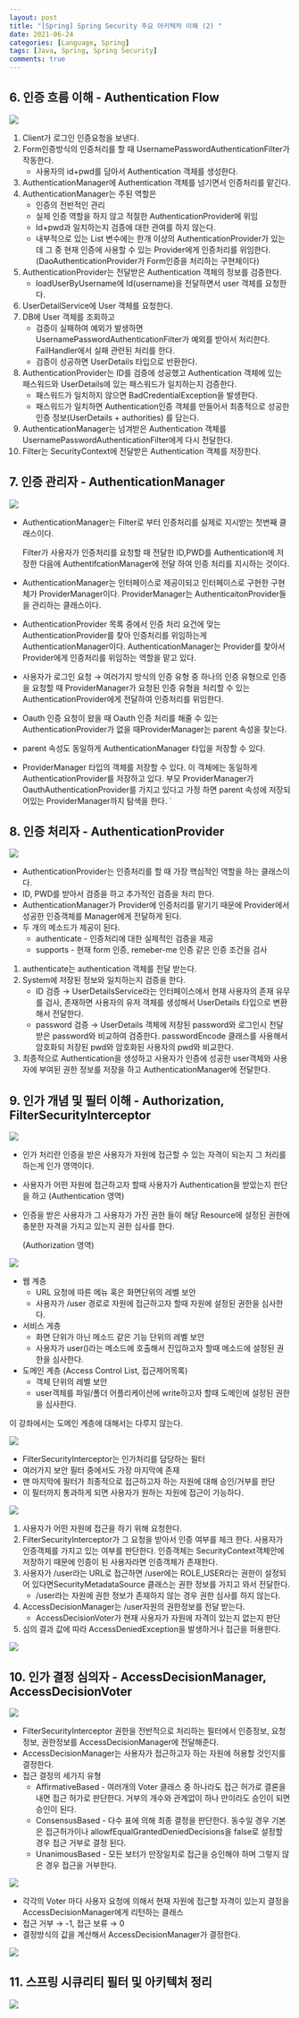 ```yaml
---
layout: post
title: "[Spring] Spring Security 주요 아키텍처 이해 (2) "
date: 2021-06-24
categories: [Language, Spring]
tags: [Java, Spring, Spring Security]
comments: true
---
```

## 6. 인증 흐름 이해 - Authentication Flow

<img src ="https://eunmik.github.io/bonita.github.io/assets/img/2021/0624/img1.JPG" />


1. Client가 로그인 인증요청을 보낸다. 
2. Form인증방식의 인증처리를 할 때 UsernamePasswordAuthenticationFilter가 작동한다. 
    - 사용자의 id+pwd를 담아서 Authentication 객체를 생성한다.
3. AuthenticationManager에 Authentication 객체를 넘기면서 인증처리를 맡긴다. 
4. AuthenticationManager는 주된 역할은 
    - 인증의 전반적인 관리
    - 실제 인증 역할을 하지 않고 적절한 AuthenticationProvider에 위임
    - Id+pwd과 일치하는지 검증에 대한 관여를 하지 않는다.
    - 내부적으로 있는 List 변수에는 한개 이상의 AuthenticationProvider가 있는데 그 중 현재 인증에 사용할 수 있는 Provider에게 인증처리를 위임한다. (DaoAuthenticationProvider가 Form인증을 처리하는 구현체이다)
5. AuthenticationProvider는 전달받은 Authentication 객체의 정보를 검증한다. 
    - loadUserByUsername에 Id(username)을 전달하면서 user 객체를 요청한다.
6. UserDetailService에 User 객체를 요청한다. 
7. DB에 User 객체를 조회하고 
    - 검증이 실패하여 예외가 발생하면 UsernamePasswordAuthenticationFilter가 예외를 받아서 처리한다. FailHandler에서 실패 관련된 처리를 한다.
    - 검증이 성공하면 UserDetails 타입으로 반환한다.
8. AuthenticationProvider는 ID를 검증에 성공했고 Authentication 객체에 있는 패스워드와 UserDetails에 있는 패스워드가 일치하는지 검증한다. 
    - 패스워드가 일치하지 않으면 BadCredentialException을 발생한다.
    - 패스워드가 일치하면 Authentication인증 객체를 만들어서 최종적으로 성공한 인증 정보(UserDetails + authorities) 를 담는다.
9. AuthenticationManager는 넘겨받은 Authentication 객체를 UsernamePasswordAuthenticationFilter에게 다시 전달한다. 
10. Filter는 SecurityContext에 전달받은 Authentication 객체를 저장한다. 

## 7. 인증 관리자 - AuthenticationManager

<img src ="https://eunmik.github.io/bonita.github.io/assets/img/2021/0624/img2.JPG" />

- AuthenticationManager는 Filter로 부터 인증처리를 실제로 지시받는 첫번째 클래스이다.

    Filter가 사용자가 인증처리를 요청할 때 전달한 ID,PWD를 Authentication에 저장한 다음에 AuthentifcationManager에 전달 하여 인증 처리를 지시하는 것이다. 

- AuthenticationManager는 인터페이스로 제공이되고 인터페이스로 구현한 구현체가 ProviderManager이다.  ProviderManager는 AuthenticaitonProvider들을 관리하는 클래스이다.
- AuthenticationProvider 목록 중에서 인증 처리 요건에 맞는 AuthenticationProvider를 찾아 인증처리를 위임하는게 AuthenticationManager이다. AuthenticationManager는 Provider를 찾아서 Provider에게 인증처리를 위임하는 역할을 맡고 있다.
- 사용자가 로그인 요청 → 여러가지 방식의 인증 유형 중 하나의 인증 유형으로 인증을 요청할 때 ProviderManager가 요청된 인증 유형을 처리할 수 있는 AuthenticationProvider에게 전달하여 인증처리를 위임한다.
- Oauth 인증 요청이 왔을 때 Oauth 인증 처리를 해줄 수 있는 AuthenticationProvider가 없을 때ProviderManager는 parent 속성을 찾는다.
- parent 속성도 동일하게 AuthenticationManager 타입을 저장할 수 있다.
- ProviderManager 타입의 객체를 저장할 수 있다. 이 객체에는 동일하게 AuthenticationProvider를 저장하고 있다. 부모 ProviderManager가 OauthAuthenticationProvider를 가지고 있다고 가정 하면 parent 속성에 저장되어있는 ProviderManager까지 탐색을 한다. `

## 8. 인증 처리자 - AuthenticationProvider

<img src ="https://eunmik.github.io/bonita.github.io/assets/img/2021/0624/img3.JPG" />

- AuthenticationProvider는 인증처리를 할 때 가장 핵심적인 역할을 하는 클래스이다.
- ID, PWD를 받아서 검증을 하고 추가적인 검증을 처리 한다.
- AuthenticationManager가 Provider에 인증처리를 맡기기 때문에 Provider에서 성공한 인증객체를 Manager에게 전달하게 된다.
- 두 개의 메소드가 제공이 된다.
    - authenticate - 인증처리에 대한 실제적인 검증을 제공
    - supports  - 현재 form 인증, remeber-me 인증 같은 인증 조건을 검사
1. authenticate는 authentication 객체를 전달 받는다. 
2. System에 저장된 정보와 일치하는지 검증을 한다. 
    - ID 검증 → UserDetailsService라는 인터페이스에서 현재 사용자의 존재 유무를 검사, 존재하면 사용자의 유저 객체를 생성해서 UserDetails 타입으로 변환해서 전달한다.
    - password 검증 → UserDetails 객체에 저장된 password와 로그인시 전달 받은 password와 비교하여 검증한다. passwordEncode 클래스를 사용해서 암호화되 저장된 pwd와 암호화된 사용자의 pwd와 비교한다.
3. 최종적으로 Authentication을 생성하고 사용자가 인증에 성공한 user객체와 사용자에 부여된 권한 정보를 저장을 하고 AuthenticationManager에 전달한다. 

### 

## 9. 인가 개념 및 필터 이해 - Authorization, FilterSecurityInterceptor

<img src ="https://eunmik.github.io/bonita.github.io/assets/img/2021/0624/img4.JPG" />

- 인가 처리란 인증을 받은 사용자가 자원에 접근할 수 있는 자격이 되는지 그 처리를 하는게 인가 영역이다.
- 사용자가 어떤 자원에 접근하고자 할때 사용자가 Authentication을 받았는지 판단을 하고 (Authentication 영역)
- 인증을 받은 사용자가 그 사용자가 가진 권한 들이 해당 Resource에 설정된 권한에 충분한 자격을 가지고 있는지 권한 심사를 한다.

    (Authorization 영역) 

<img src ="https://eunmik.github.io/bonita.github.io/assets/img/2021/0624/img5.JPG" />

- 웹 계층
    - URL 요청에 따른 메뉴 혹은 화면단위의 레벨 보안
    - 사용자가 /user 경로로 자원에 접근하고자 할때 자원에 설정된 권한을 심사한다.
- 서비스 게층
    - 화면 단위가 아닌 메소드 같은 기능 단위의 레벨 보안
    - 사용자가 user()라는 메소드에 호출해서 진입하고자 할때 메소드에 설정된 권한을 심사한다.
- 도메인 계층 (Access Control List, 접근제어목록)
    - 객체 단위의 레벨 보안
    - user객체를 파일/폴더 어플리케이션에 write하고자 할때 도메인에 설정된 권한을 심사한다.

이 강좌에서는 도메인 계층에 대해서는 다루지 않는다. 

<img src ="https://eunmik.github.io/bonita.github.io/assets/img/2021/0624/img6.JPG" />

- FilterSecurityInterceptor는 인가처리를 담당하는 필터
- 여러가지 보안 필터 중에서도 가장 마지막에 존재
- 맨 마지막에 필터가 최종적으로 접근하고자 하는 자원에 대해 승인/거부를 판단
- 이 필터까지 통과하게 되면 사용자가 원하는 자원에 접근이 가능하다.

<img src ="https://eunmik.github.io/bonita.github.io/assets/img/2021/0624/img7.JPG" />

1. 사용자가 어떤 자원에 접근을 하기 위해 요청한다. 
2. FilterSecurityInterceptor가 그 요청을 받아서 인증 여부를 체크 한다. 사용자가 인증객체를 가지고 있는 여부를 판단한다. 인증객체는 SecurityContext객체안에 저장하기 때문에 인증이 된 사용자라면 인증객체가 존재한다. 
3. 사용자가 /user라는 URL로 접근하면 /user에는 ROLE_USER라는 권한이 설정되어 있다면SecurityMetadataSource 클래스는 권한 정보를 가지고 와서 전달한다. 
    - /user라는 자원에 권한 정보가 존재하지 않는 경우 권한 심사를 하지 않는다.
4. AccessDecisionManager는 /user자원의 권한정보를 전달 받는다. 
    - AccessDecisionVoter가 현재 사용자가 자원에 자격이 있는지 없는지 판단
5. 심의 결과 값에 따라 AccessDeniedException을 발생하거나 접근을 허용한다. 

<img src ="https://eunmik.github.io/bonita.github.io/assets/img/2021/0624/img8.JPG" />

## 10. 인가 결정 심의자 - AccessDecisionManager, AccessDecisionVoter

<img src ="https://eunmik.github.io/bonita.github.io/assets/img/2021/0624/img9.JPG" />

- FilterSecurityInterceptor 권한을 전반적으로 처리하는 필터에서 인증정보, 요청정보, 권한정보를 AccessDecisionManager에 전달해준다.
- AccessDecisionManager는 사용자가 접근하고자 하는 자원에 허용할 것인지를 결정한다.
- 접근 결정의 세가지 유형
    - AffirmativeBased - 여러개의 Voter 클래스 중 하나라도 접근 허가로 결론을 내면 접근 허가로 판단한다. 거부의 개수와 관계없이 하나 만이라도 승인이 되면 승인이 된다.
    - ConsensusBased - 다수 표에 의해 최종 결정을 판단한다. 동수일 경우 기본은 접근허가이나 allowfEqualGrantedDeniedDecisions을 false로 설정할 경우 접근 거부로 결정 된다.
    - UnanimousBased - 모든 보터가 만장일치로 접근을 승인해야 하며 그렇지 않은 경우 접근을 거부한다.

<img src ="https://eunmik.github.io/bonita.github.io/assets/img/2021/0624/img10.JPG" />

- 각각의 Voter 마다 사용자 요청에 의해서 현재 자원에 접근할 자격이 있는지 결정을 AccessDecisionManager에게 리턴하는 클래스
- 접근 거부 → -1, 접근 보류 → 0
- 결정방식의 값을 계산해서 AccessDecisionManager가 결정한다.

<img src ="https://eunmik.github.io/bonita.github.io/assets/img/2021/0624/img11.JPG" />

## 11. 스프링 시큐리티 필터 및 아키텍처 정리

<img src ="https://eunmik.github.io/bonita.github.io/assets/img/2021/0624/img12.JPG" />